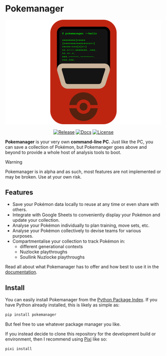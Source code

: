 # Pokemanager

<div align="center">

<img src="docs\assets\pokemanager-logo.svg" alt="Pokemanager Logo"></br>

[![Release](https://img.shields.io/github/v/release/ethanshanahan/pokemanager?label=Release)](https://github.com/ethanshanahan/pokemanager/releases/latest)
[![Docs](https://github.com/ethan-shanahan/pokemanager/actions/workflows/docs.yml/badge.svg)](https://ethan-shanahan.github.com/pokemanager/)
[![License](https://img.shields.io/github/license/ethan-shanahan/pokemanager?label=License)](https://www.gnu.org/licenses/gpl-3.0.en.html)

</div>

**Pokemanager** is your very own **command-line PC**. Just like the PC, you can save a collection of Pokémon, but Pokemanager goes above and beyond to provide a whole host of analysis tools to boot.

> [!WARNING]
> Pokemanager is in alpha and as such, most features are not implemented or may be broken. Use at your own risk.

## Features

- Save your Pokémon data locally to reuse at any time or even share with others.
- Integrate with Google Sheets to conveniently display your Pokémon and update your collection.
- Analyse your Pokémon individually to plan training, move sets, etc.
- Analyse your Pokémon collectively to devise teams for various purposes.
- Compartmentalise your collection to track Pokémon in:
  - different generational contexts
  - Nuzlocke playthroughs
  - Soullink Nuzlocke playthroughs

Read all about what Pokemanager has to offer and how best to use it in the [documentation](https://ethan-shanahan.github.com/pokemanager/).

## Install

You can easily install Pokemanager from the [Python Package Index](https://pypi.org/project/pokemanager/). If you have Python already installed, this is likely as simple as:

```sh
pip install pokemanager
```

But feel free to use whatever package manager you like.

If you instead decide to clone this repository for the development build or environment, then I recommend using [Pixi](https://pixi.sh/latest/) like so:

```sh
pixi install
```
